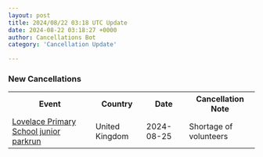 ```yaml
---
layout: post
title: 2024/08/22 03:18 UTC Update
date: 2024-08-22 03:18:27 +0000
author: Cancellations Bot
category: 'Cancellation Update'

---
```


<h3>New Cancellations</h3>
<div class='hscrollable'>
<table style='width: 100%'>
    <tr>
        <th>Event</th>
        <th>Country</th>
        <th>Date</th>
        <th>Cancellation Note</th>
    </tr>
    <tr>
        <td><a href="https://www.parkrun.org.uk/lovelaceprimaryschool-juniors">Lovelace Primary School junior parkrun</a></td>
        <td>United Kingdom</td>
        <td>2024-08-25</td>
        <td>Shortage of volunteers</td>
    </tr>
</table>
</div>

